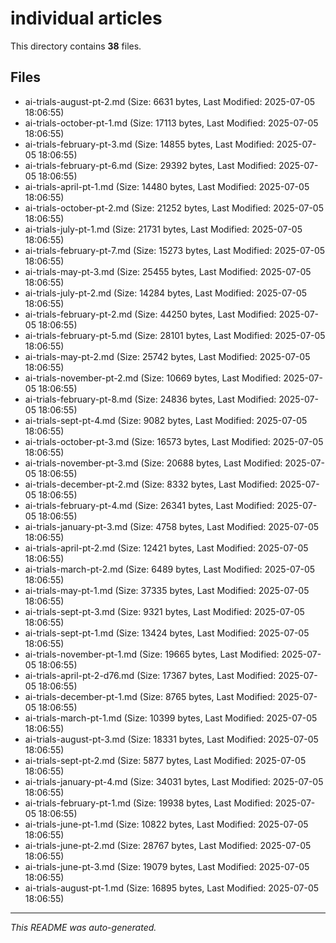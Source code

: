 # individual articles

This directory contains **38** files.

## Files

- ai-trials-august-pt-2.md (Size: 6631 bytes, Last Modified: 2025-07-05 18:06:55)
- ai-trials-october-pt-1.md (Size: 17113 bytes, Last Modified: 2025-07-05 18:06:55)
- ai-trials-february-pt-3.md (Size: 14855 bytes, Last Modified: 2025-07-05 18:06:55)
- ai-trials-february-pt-6.md (Size: 29392 bytes, Last Modified: 2025-07-05 18:06:55)
- ai-trials-april-pt-1.md (Size: 14480 bytes, Last Modified: 2025-07-05 18:06:55)
- ai-trials-october-pt-2.md (Size: 21252 bytes, Last Modified: 2025-07-05 18:06:55)
- ai-trials-july-pt-1.md (Size: 21731 bytes, Last Modified: 2025-07-05 18:06:55)
- ai-trials-february-pt-7.md (Size: 15273 bytes, Last Modified: 2025-07-05 18:06:55)
- ai-trials-may-pt-3.md (Size: 25455 bytes, Last Modified: 2025-07-05 18:06:55)
- ai-trials-july-pt-2.md (Size: 14284 bytes, Last Modified: 2025-07-05 18:06:55)
- ai-trials-february-pt-2.md (Size: 44250 bytes, Last Modified: 2025-07-05 18:06:55)
- ai-trials-february-pt-5.md (Size: 28101 bytes, Last Modified: 2025-07-05 18:06:55)
- ai-trials-may-pt-2.md (Size: 25742 bytes, Last Modified: 2025-07-05 18:06:55)
- ai-trials-november-pt-2.md (Size: 10669 bytes, Last Modified: 2025-07-05 18:06:55)
- ai-trials-february-pt-8.md (Size: 24836 bytes, Last Modified: 2025-07-05 18:06:55)
- ai-trials-sept-pt-4.md (Size: 9082 bytes, Last Modified: 2025-07-05 18:06:55)
- ai-trials-october-pt-3.md (Size: 16573 bytes, Last Modified: 2025-07-05 18:06:55)
- ai-trials-november-pt-3.md (Size: 20688 bytes, Last Modified: 2025-07-05 18:06:55)
- ai-trials-december-pt-2.md (Size: 8332 bytes, Last Modified: 2025-07-05 18:06:55)
- ai-trials-february-pt-4.md (Size: 26341 bytes, Last Modified: 2025-07-05 18:06:55)
- ai-trials-january-pt-3.md (Size: 4758 bytes, Last Modified: 2025-07-05 18:06:55)
- ai-trials-april-pt-2.md (Size: 12421 bytes, Last Modified: 2025-07-05 18:06:55)
- ai-trials-march-pt-2.md (Size: 6489 bytes, Last Modified: 2025-07-05 18:06:55)
- ai-trials-may-pt-1.md (Size: 37335 bytes, Last Modified: 2025-07-05 18:06:55)
- ai-trials-sept-pt-3.md (Size: 9321 bytes, Last Modified: 2025-07-05 18:06:55)
- ai-trials-sept-pt-1.md (Size: 13424 bytes, Last Modified: 2025-07-05 18:06:55)
- ai-trials-november-pt-1.md (Size: 19665 bytes, Last Modified: 2025-07-05 18:06:55)
- ai-trials-april-pt-2-d76.md (Size: 17367 bytes, Last Modified: 2025-07-05 18:06:55)
- ai-trials-december-pt-1.md (Size: 8765 bytes, Last Modified: 2025-07-05 18:06:55)
- ai-trials-march-pt-1.md (Size: 10399 bytes, Last Modified: 2025-07-05 18:06:55)
- ai-trials-august-pt-3.md (Size: 18331 bytes, Last Modified: 2025-07-05 18:06:55)
- ai-trials-sept-pt-2.md (Size: 5877 bytes, Last Modified: 2025-07-05 18:06:55)
- ai-trials-january-pt-4.md (Size: 34031 bytes, Last Modified: 2025-07-05 18:06:55)
- ai-trials-february-pt-1.md (Size: 19938 bytes, Last Modified: 2025-07-05 18:06:55)
- ai-trials-june-pt-1.md (Size: 10822 bytes, Last Modified: 2025-07-05 18:06:55)
- ai-trials-june-pt-2.md (Size: 28767 bytes, Last Modified: 2025-07-05 18:06:55)
- ai-trials-june-pt-3.md (Size: 19079 bytes, Last Modified: 2025-07-05 18:06:55)
- ai-trials-august-pt-1.md (Size: 16895 bytes, Last Modified: 2025-07-05 18:06:55)

---
*This README was auto-generated.*
